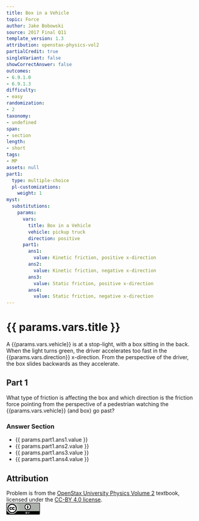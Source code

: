 ```yaml
---
title: Box in a Vehicle
topic: Force
author: Jake Bobowski
source: 2017 Final Q11
template_version: 1.3
attribution: openstax-physics-vol2
partialCredit: true
singleVariant: false
showCorrectAnswer: false
outcomes:
- 6.9.1.0
- 6.9.1.3
difficulty:
- easy
randomization:
- 2
taxonomy:
- undefined
span:
- section
length:
- short
tags:
- MP
assets: null
part1:
  type: multiple-choice
  pl-customizations:
    weight: 1
myst:
  substitutions:
    params:
      vars:
        title: Box in a Vehicle
        vehicle: pickup truck
        direction: positive
      part1:
        ans1:
          value: Kinetic friction, positive x-direction
        ans2:
          value: Kinetic friction, negative x-direction
        ans3:
          value: Static friction, positive x-direction
        ans4:
          value: Static friction, negative x-direction
---
```

# {{ params.vars.title }}
A {{params.vars.vehicle}} is at a stop-light, with a box sitting in the back.
When the light turns green, the driver accelerates too fast in the {{params.vars.direction}} x-direction.
From the perspective of the driver, the box slides backwards as they accelerate.

## Part 1

What type of friction is affecting the box and which direction is the friction force pointing from the perspective of a pedestrian watching the {{params.vars.vehicle}} (and box) go past?

### Answer Section

- {{ params.part1.ans1.value }}
- {{ params.part1.ans2.value }}
- {{ params.part1.ans3.value }}
- {{ params.part1.ans4.value }}

## Attribution

Problem is from the [OpenStax University Physics Volume 2](https://openstax.org/details/books/university-physics-volume-2) textbook, licensed under the [CC-BY 4.0 license](https://creativecommons.org/licenses/by/4.0/).<br>![Image representing the Creative Commons 4.0 BY license.](https://raw.githubusercontent.com/firasm/bits/master/by.png)